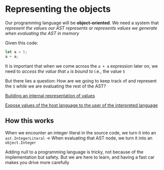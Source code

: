 # Representing the objects

Our programming language will be **object-oriented**. We need a system that _represent the values our AST represents_ or _represents values we generate when evaluating the AST in memory_

Given this code:

```js
let a = 5;
a + a;
```

It is important that when we come across the `a + a` expression later on, we need to _access the value that `a` is bound to_ i.e., the value `5`

But there lies a question: How are we going to keep track of and represent the `5` _while_ we are evaluating the rest of the AST?

[Building an internal representation of values](Building%20an%20internal%20representation%20of%20values.md)

[Expose values of the host language to the user of the interpreted language](Expose%20values%20of%20the%20host%20language%20to%20the%20user%20of%20the%20interpreted%20language.md)

## How this works

When we encounter an integer literal in the source code, we turn it into an `ast.IntegerLiteral` -> When evaluating that AST node, we turn it into an `object.Integer`

Adding null to a programming language is tricky, not because of the implementation but safety. But we are here to learn, and having a fast car makes you drive more carefully
